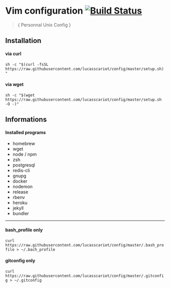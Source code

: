 # Vim configuration [![Build Status](https://travis-ci.org/lucasscariot/config.svg?branch=master)](https://travis-ci.org/lucasscariot/config)
> { Personnal Unix Config }

## Installation
#### via curl
`sh -c "$(curl -fsSL https://raw.githubusercontent.com/lucasscariot/config/master/setup.sh)"`

#### via wget
`sh -c "$(wget https://raw.githubusercontent.com/lucasscariot/config/master/setup.sh -O -)"`


## Informations
#### Installed programs
- homebrew
- wget
- node / npm
- zsh
- postgresql
- redis-cli
- gnupg
- docker
- nodemon
- release
- rbenv
- heroku
- jekyll
- bundler

___

#### bash_profile only
`curl https://raw.githubusercontent.com/lucasscariot/config/master/.bash_profile > ~/.bach_profile`

#### gitconfig only
`curl https://raw.githubusercontent.com/lucasscariot/config/master/.gitconfig > ~/.gitconfig`
